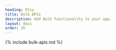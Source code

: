 ```yaml
---
heading: Etsy
title: Bulk APIs
description: Add Bulk functionality to your app.
layout: docs
order: 35
---
```


{% include bulk-apis.md %}
